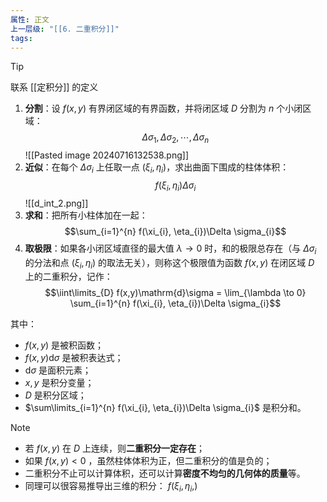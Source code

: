 ```yaml
---
属性: 正文
上一层级: "[[6. 二重积分]]"
tags:
---
```


> [!tip] 
> 联系 [[定积分]] 的定义

1. **分割**：设 $f(x,y)$ 有界闭区域的有界函数，并将闭区域 $D$ 分割为 $n$ 个小闭区域：$$\Delta \sigma_{1}, \Delta \sigma_{2}, \cdots , \Delta \sigma_{n}$$ ![[Pasted image 20240716132538.png]]
2. **近似**：在每个 $\Delta \sigma_{i}$ 上任取一点 $(\xi_{i}, \eta_{i})$，求出曲面下围成的柱体体积： $$f(\xi_{i}, \eta_{i})\Delta \sigma_{i}$$ ![[d_int_2.png]]
3. **求和**：把所有小柱体加在一起： $$\sum_{i=1}^{n} f(\xi_{i}, \eta_{i})\Delta \sigma_{i}$$
4. **取极限**：如果各小闭区域直径的最大值 $\lambda \to 0$ 时，和的极限总存在（与 $\Delta \sigma_{i}$ 的分法和点 $(\xi_{i}, \eta_{i})$ 的取法无关），则称这个极限值为函数 $f(x,y)$ 在闭区域 $D$ 上的二重积分，记作： $$\iint\limits_{D} f(x,y)\mathrm{d}\sigma = \lim_{\lambda \to 0} \sum_{i=1}^{n} f(\xi_{i}, \eta_{i})\Delta \sigma_{i}$$

其中：
- $f(x,y)$ 是被积函数；
- $f(x,y) \mathrm{d}\sigma$ 是被积表达式；
- $\mathrm{d}\sigma$ 是面积元素；
- $x, y$ 是积分变量；
- $D$ 是积分区域；
- $\sum\limits_{i=1}^{n} f(\xi_{i}, \eta_{i})\Delta \sigma_{i}$ 是积分和。

> [!note] 
> - 若 $f(x,y)$ 在 $D$ 上连续，则**二重积分一定存在**；
> - 如果 $f(x,y) < 0$ ，虽然柱体体积为正，但二重积分的值是负的；
> - 二重积分不止可以计算体积，还可以计算**密度不均匀的几何体的质量**等。
> - 同理可以很容易推导出三维的积分： $f(\xi_{i},\eta_{i},)$
